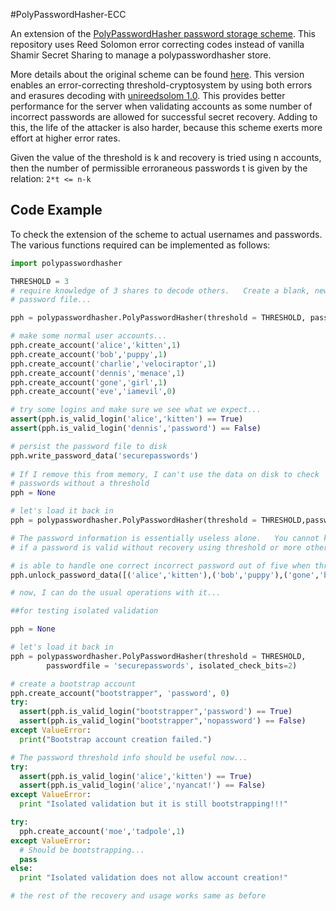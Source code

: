 #PolyPasswordHasher-ECC

An extension of the [PolyPasswordHasher password storage scheme](https://github.com/PolyPasswordHasher/PolyPasswordHasher). 
This repository uses Reed Solomon error correcting codes instead of vanilla Shamir Secret Sharing to manage a polypasswordhasher store.

More details about the original scheme can be found [here](https://github.com/PolyPasswordHasher/PolyPasswordHasher).
This version enables an error-correcting threshold-cryptosystem by using both errors and erasures decoding with [unireedsolom 1.0](https://pypi.python.org/pypi/unireedsolomon). This provides better performance for the server when validating accounts as some number of incorrect passwords are allowed for successful secret recovery. Adding to this, the life of the attacker is also harder, because this scheme exerts more effort at higher error rates.

Given the value of the threshold is k and recovery is tried using n accounts, then the number of permissible erroraneous passwords t is
given by the relation:
``
 2*t <= n-k 
``

## Code Example

To check the extension of the scheme to actual usernames and passwords. The various functions required can be implemented as follows:
```python
import polypasswordhasher

THRESHOLD = 3
# require knowledge of 3 shares to decode others.   Create a blank, new
# password file...

pph = polypasswordhasher.PolyPasswordHasher(threshold = THRESHOLD, passwordfile = None)

# make some normal user accounts...
pph.create_account('alice','kitten',1)
pph.create_account('bob','puppy',1)
pph.create_account('charlie','velociraptor',1)
pph.create_account('dennis','menace',1)
pph.create_account('gone','girl',1)
pph.create_account('eve','iamevil',0)

# try some logins and make sure we see what we expect...
assert(pph.is_valid_login('alice','kitten') == True)
assert(pph.is_valid_login('dennis','password') == False)

# persist the password file to disk
pph.write_password_data('securepasswords')
 
# If I remove this from memory, I can't use the data on disk to check 
# passwords without a threshold
pph = None

# let's load it back in
pph = polypasswordhasher.PolyPasswordHasher(threshold = THRESHOLD,passwordfile = 'securepasswords')

# The password information is essentially useless alone.   You cannot know
# if a password is valid without recovery using threshold or more other passwords!!!

# is able to handle one correct incorrect password out of five when threshold is three
pph.unlock_password_data([('alice','kitten'),('bob','puppy'),('gone','boy'),('charlie','velociraptor'),('dennis','menace')])

# now, I can do the usual operations with it...

##for testing isolated validation

pph = None

# let's load it back in
pph = polypasswordhasher.PolyPasswordHasher(threshold = THRESHOLD,
		passwordfile = 'securepasswords', isolated_check_bits=2)

# create a bootstrap account
pph.create_account("bootstrapper", 'password', 0)
try:
  assert(pph.is_valid_login("bootstrapper",'password') == True)
  assert(pph.is_valid_login("bootstrapper",'nopassword') == False)
except ValueError:
  print("Bootstrap account creation failed.")

# The password threshold info should be useful now...
try: 
  assert(pph.is_valid_login('alice','kitten') == True)
  assert(pph.is_valid_login('alice','nyancat!') == False)
except ValueError:
  print "Isolated validation but it is still bootstrapping!!!"

try:
  pph.create_account('moe','tadpole',1)
except ValueError:
  # Should be bootstrapping...
  pass
else:
  print "Isolated validation does not allow account creation!"

# the rest of the recovery and usage works same as before

```
